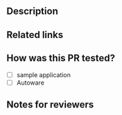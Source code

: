 ## Description

## Related links

## How was this PR tested?

- [ ] sample application
- [ ] Autoware

## Notes for reviewers
